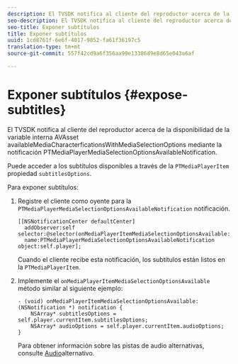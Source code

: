 ```yaml
---
description: El TVSDK notifica al cliente del reproductor acerca de la disponibilidad de la variable interna AVAsset availableMediaCharacterficationsWithMediaSelectionOptions mediante la notificación PTMediaPlayerMediaSelectionOptionsAvailableNotification.
seo-description: El TVSDK notifica al cliente del reproductor acerca de la disponibilidad de la variable interna AVAsset availableMediaCharacterficationsWithMediaSelectionOptions mediante la notificación PTMediaPlayerMediaSelectionOptionsAvailableNotification.
seo-title: Exponer subtítulos
title: Exponer subtítulos
uuid: 1cd8761f-6e6f-4017-9852-fa61f36197c5
translation-type: tm+mt
source-git-commit: 557f42cd9a6f356aa99e13386d9e8d65e043a6af

---
```



# Exponer subtítulos {#expose-subtitles}

El TVSDK notifica al cliente del reproductor acerca de la disponibilidad de la variable interna AVAsset availableMediaCharacterficationsWithMediaSelectionOptions mediante la notificación PTMediaPlayerMediaSelectionOptionsAvailableNotification.

Puede acceder a los subtítulos disponibles a través de la `PTMediaPlayerItem` propiedad `subtitlesOptions`.

Para exponer subtítulos:

1. Registre el cliente como oyente para la `PTMediaPlayerMediaSelectionOptionsAvailableNotification` notificación.

   ```
   [[NSNotificationCenter defaultCenter]  
     addObserver:self selector:@selector(onMediaPlayerItemMediaSelectionOptionsAvailable:)  
     name:PTMediaPlayerMediaSelectionOptionsAvailableNotification object:self.player];
   ```

   Cuando el cliente recibe esta notificación, los subtítulos están listos en la `PTMediaPlayerItem`.
1. Implemente el `onMediaPlayerItemMediaSelectionOptionsAvailable` método similar al siguiente ejemplo:

   ```
   - (void) onMediaPlayerItemMediaSelectionOptionsAvailable:(NSNotification *) notification { 
       NSArray* subtitlesOptions = self.player.currentItem.subtitlesOptions; 
       NSArray* audioOptions = self.player.currentItem.audioOptions; 
   }
   ```

   Para obtener información sobre las pistas de audio alternativas, consulte [Audio](../../alternate-audio/ios-3x-alternate-audio.md)alternativo.